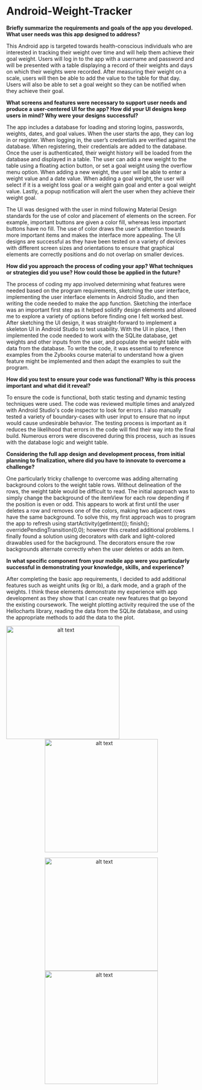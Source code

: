 # Android-Weight-Tracker

**Briefly summarize the requirements and goals of the app you developed. What user needs was this app designed to address?**

This Android app is targeted towards health-conscious individuals who are interested in tracking their weight over time and will help them achieve their goal weight. Users will log in to the app with a username and password and will be presented with a table displaying a record of their weights and days on which their weights were recorded. After measuring their weight on a scale, users will then be able to add the value to the table for that day. Users will also be able to set a goal weight so they can be notified when they achieve their goal.

**What screens and features were necessary to support user needs and produce a user-centered UI for the app? How did your UI designs keep users in mind? Why were your designs successful?**

The app includes a database for loading and storing logins, passwords, weights, dates, and goal values. When the user starts the app, they can log in or register. When logging in, the user’s credentials are verified against the database. When registering, their credentials are added to the database. Once the user is authenticated, their weight history will be loaded from the database and displayed in a table. The user can add a new weight to the table using a floating action button, or set a goal weight using the overflow menu option. When adding a new weight, the user will be able to enter a weight value and a date value. When adding a goal weight, the user will select if it is a weight loss goal or a weight gain goal and enter a goal weight value. Lastly, a popup notification will alert the user when they achieve their weight goal. 

The UI was designed with the user in mind following Material Design standards for the use of color and placement of elements on the screen. For example, important buttons are given a color fill, whereas less important buttons have no fill. The use of color draws the user's attention towards more important items and makes the interface more appealing. The UI designs are successful as they have been tested on a variety of devices with different screen sizes and orientations to ensure that graphical elements are correctly positions and do not overlap on smaller devices.

**How did you approach the process of coding your app? What techniques or strategies did you use? How could those be applied in the future?**

The process of coding my app involved determining what features were needed based on the program requirements, sketching the user interface, implementing the user interface elements in Android Studio, and then writing the code needed to make the app function. Sketching the interface was an important first step as it helped solidify design elements  and allowed me to explore a variety of options before finding one I felt worked best. After sketching the UI design, it was straight-forward to implement a skeleton UI in Android Studio to test usability. With the UI in place, I then implemented the code needed to work with the SQLite database, get weights and other inputs from the user, and populate the weight table with data from the database. To write the code, it was essential to reference examples from the Zybooks course material to understand how a given feature might be implemented and then adapt the examples to suit the program. 
     
**How did you test to ensure your code was functional? Why is this process important and what did it reveal?**

To ensure the code is functional, both static testing and dynamic testing techniques were used. The code was reviewed multiple times and analyzed with Android Studio's code inspector to look for errors. I also manually tested a variety of boundary-cases with user input to ensure that no input would cause undesirable behavior. The testing process is important as it reduces the likelihood that errors in the code will find their way into the final build. Numerous errors were discovered during this process, such as issues with the database logic and weight table.

**Considering the full app design and development process, from initial planning to finalization, where did you have to innovate to overcome a challenge?**

One particularly tricky challenge to overcome was adding alternating background colors to the weight table rows. Without delineation of the rows, the weight table would be difficult to read. The initial approach was to simply change the background of the itemView for each row depending if the position is even or odd. This appears to work at first until the user deletes a row and removes one of the colors, making two adjacent rows have the same background. To solve this, my first approach was to program the app to refresh using startActivity(getIntent()); finish(); overridePendingTransition(0,0); however this created additional problems. I finally found a solution using decorators with dark and light-colored drawables used for the background. The decorators ensure the row backgrounds alternate correctly when the user deletes or adds an item.

**In what specific component from your mobile app were you particularly successful in demonstrating your knowledge, skills, and experience?**

After completing the basic app requirements, I decided to add additional features such as weight units (kg or lb), a dark mode, and a graph of the weights. I think these elements demonstrate my experience with app development as they show that I can create new features that go beyond the existing coursework. The weight plotting activity required the use of the Hellocharts library, reading the data from the SQLite database, and using the appropriate methods to add the data to the plot.


<p align="center">
     <img src="https://github.com/mquilici/Mobile-Weight-Tracker/blob/master/images/Table_Light.jpeg" alt="alt text" width="300px" style="float: left; padding-right: 50px;">
     <img src="https://github.com/mquilici/Mobile-Weight-Tracker/blob/master/images/Weight_Table.jpeg" alt="alt text" width="300px">
</p>
<p align="center">
     <img src="https://github.com/mquilici/Mobile-Weight-Tracker/blob/master/images/Weight_Plot.jpeg" alt="alt text" width="300px">
     <spacer type="horizontal" width="50" height="300">   </spacer>
     <img src="https://github.com/mquilici/Mobile-Weight-Tracker/blob/master/images/BMI_Plot.jpeg" alt="alt text" width="300px">
</p>


